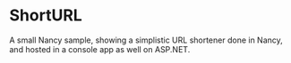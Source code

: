 # ShortURL
A small Nancy sample, showing a simplistic URL shortener done in Nancy, and hosted in a console app as well on ASP.NET.
